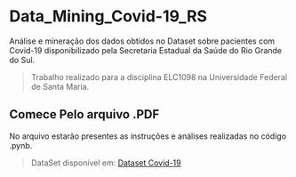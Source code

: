 # Data_Mining_Covid-19_RS
Análise e mineração dos dados obtidos no Dataset sobre pacientes com Covid-19 disponibilizado pela Secretaria Estadual da Saúde do Rio Grande do Sul.
> Trabalho realizado para a disciplina ELC1098 na Universidade Federal de Santa Maria.

## Comece Pelo arquivo .PDF
No arquivo estarão presentes as instruções e análises realizadas no código .pynb.
> DataSet disponível em: [Dataset Covid-19](https://drive.google.com/file/d/1qNSM8PjUqxIn5ZruJVOyeS2Yi42ssnIj/view?usp=sharing)
